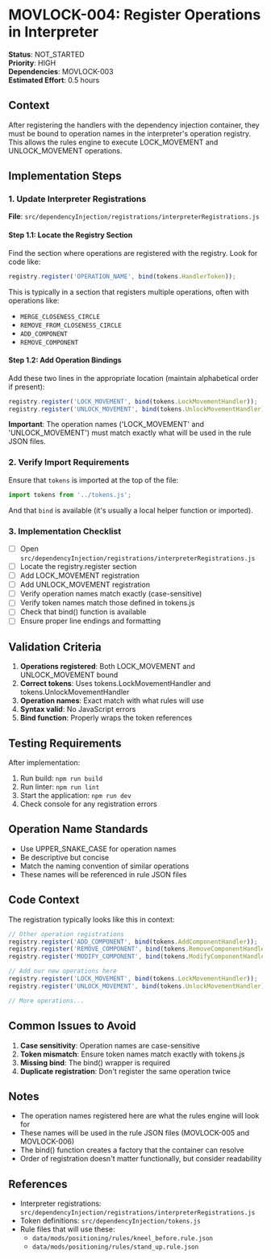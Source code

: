 # MOVLOCK-004: Register Operations in Interpreter

**Status**: NOT_STARTED  
**Priority**: HIGH  
**Dependencies**: MOVLOCK-003  
**Estimated Effort**: 0.5 hours

## Context

After registering the handlers with the dependency injection container, they must be bound to operation names in the interpreter's operation registry. This allows the rules engine to execute LOCK_MOVEMENT and UNLOCK_MOVEMENT operations.

## Implementation Steps

### 1. Update Interpreter Registrations

**File**: `src/dependencyInjection/registrations/interpreterRegistrations.js`

#### Step 1.1: Locate the Registry Section

Find the section where operations are registered with the registry. Look for code like:

```javascript
registry.register('OPERATION_NAME', bind(tokens.HandlerToken));
```

This is typically in a section that registers multiple operations, often with operations like:

- `MERGE_CLOSENESS_CIRCLE`
- `REMOVE_FROM_CLOSENESS_CIRCLE`
- `ADD_COMPONENT`
- `REMOVE_COMPONENT`

#### Step 1.2: Add Operation Bindings

Add these two lines in the appropriate location (maintain alphabetical order if present):

```javascript
registry.register('LOCK_MOVEMENT', bind(tokens.LockMovementHandler));
registry.register('UNLOCK_MOVEMENT', bind(tokens.UnlockMovementHandler));
```

**Important**: The operation names ('LOCK_MOVEMENT' and 'UNLOCK_MOVEMENT') must match exactly what will be used in the rule JSON files.

### 2. Verify Import Requirements

Ensure that `tokens` is imported at the top of the file:

```javascript
import tokens from '../tokens.js';
```

And that `bind` is available (it's usually a local helper function or imported).

### 3. Implementation Checklist

- [ ] Open `src/dependencyInjection/registrations/interpreterRegistrations.js`
- [ ] Locate the registry.register section
- [ ] Add LOCK_MOVEMENT registration
- [ ] Add UNLOCK_MOVEMENT registration
- [ ] Verify operation names match exactly (case-sensitive)
- [ ] Verify token names match those defined in tokens.js
- [ ] Check that bind() function is available
- [ ] Ensure proper line endings and formatting

## Validation Criteria

1. **Operations registered**: Both LOCK_MOVEMENT and UNLOCK_MOVEMENT bound
2. **Correct tokens**: Uses tokens.LockMovementHandler and tokens.UnlockMovementHandler
3. **Operation names**: Exact match with what rules will use
4. **Syntax valid**: No JavaScript errors
5. **Bind function**: Properly wraps the token references

## Testing Requirements

After implementation:

1. Run build: `npm run build`
2. Run linter: `npm run lint`
3. Start the application: `npm run dev`
4. Check console for any registration errors

## Operation Name Standards

- Use UPPER_SNAKE_CASE for operation names
- Be descriptive but concise
- Match the naming convention of similar operations
- These names will be referenced in rule JSON files

## Code Context

The registration typically looks like this in context:

```javascript
// Other operation registrations
registry.register('ADD_COMPONENT', bind(tokens.AddComponentHandler));
registry.register('REMOVE_COMPONENT', bind(tokens.RemoveComponentHandler));
registry.register('MODIFY_COMPONENT', bind(tokens.ModifyComponentHandler));

// Add our new operations here
registry.register('LOCK_MOVEMENT', bind(tokens.LockMovementHandler));
registry.register('UNLOCK_MOVEMENT', bind(tokens.UnlockMovementHandler));

// More operations...
```

## Common Issues to Avoid

1. **Case sensitivity**: Operation names are case-sensitive
2. **Token mismatch**: Ensure token names match exactly with tokens.js
3. **Missing bind**: The bind() wrapper is required
4. **Duplicate registration**: Don't register the same operation twice

## Notes

- The operation names registered here are what the rules engine will look for
- These names will be used in the rule JSON files (MOVLOCK-005 and MOVLOCK-006)
- The bind() function creates a factory that the container can resolve
- Order of registration doesn't matter functionally, but consider readability

## References

- Interpreter registrations: `src/dependencyInjection/registrations/interpreterRegistrations.js`
- Token definitions: `src/dependencyInjection/tokens.js`
- Rule files that will use these:
  - `data/mods/positioning/rules/kneel_before.rule.json`
  - `data/mods/positioning/rules/stand_up.rule.json`
